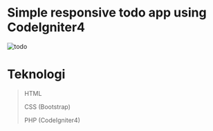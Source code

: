 # Simple responsive todo app using CodeIgniter4
![todo](https://user-images.githubusercontent.com/43224845/153602126-1297e200-ac4b-4a9e-abc5-ead5e5c608a2.png)

# Teknologi
> HTML
>
> CSS (Bootstrap)
>
> PHP (CodeIgniter4)

